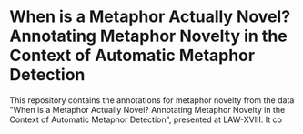 # When is a Metaphor Actually Novel? Annotating Metaphor Novelty in the Context of Automatic Metaphor Detection
This repository contains the annotations for metaphor novelty from the data "When is a Metaphor Actually Novel? Annotating Metaphor Novelty in the Context of Automatic Metaphor Detection", presented at LAW-XVIII. It co
